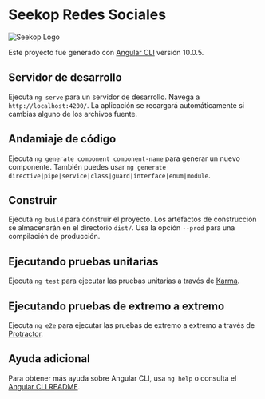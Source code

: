 # Seekop Redes Sociales

![Seekop Logo](https://seekop.com/wp-content/uploads/2020/07/logo-azul.png)

Este proyecto fue generado con [Angular CLI](https://github.com/angular/angular-cli) versión 10.0.5.

## Servidor de desarrollo

Ejecuta `ng serve` para un servidor de desarrollo. Navega a `http://localhost:4200/`. La aplicación se recargará automáticamente si cambias alguno de los archivos fuente.

## Andamiaje de código

Ejecuta `ng generate component component-name` para generar un nuevo componente. También puedes usar `ng generate directive|pipe|service|class|guard|interface|enum|module`.

## Construir

Ejecuta `ng build` para construir el proyecto. Los artefactos de construcción se almacenarán en el directorio `dist/`. Usa la opción `--prod` para una compilación de producción.

## Ejecutando pruebas unitarias

Ejecuta `ng test` para ejecutar las pruebas unitarias a través de [Karma](https://karma-runner.github.io).

## Ejecutando pruebas de extremo a extremo

Ejecuta `ng e2e` para ejecutar las pruebas de extremo a extremo a través de [Protractor](http://www.protractortest.org/).

## Ayuda adicional

Para obtener más ayuda sobre Angular CLI, usa `ng help` o consulta el [Angular CLI README](https://github.com/angular/angular-cli/blob/master/README.md).

